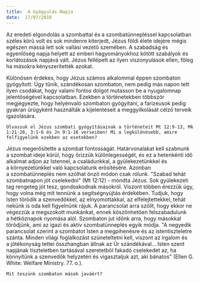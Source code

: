 ```yaml
---
title:  A Gyógyulás Napja
date:  17/07/2019
---
```


Az eredeti elgondolás a szombattal és a szombatünnepléssel kapcsolatban széles körû volt és sok mindenre kiterjedt, Jézus földi élete idejére mégis egészen mássá lett sok vallási vezetõ szemében. A szabadság és egyenlõség napja helyett az emberi hagyományokhoz kötött szabályok és korlátozások napjává vált. Jézus fellépett az ilyen viszonyulások ellen, fõleg ha másokra kényszerítették azokat.

Különösen érdekes, hogy Jézus számos alkalommal éppen szombaton gyógyított. Úgy tûnik, szándékosan szombaton, nem pedig más napon tett ilyen csodákat, hogy valami fontos dolgot mutasson be a nyugalomnap jelentõségével kapcsolatban. Ezekben a történetekben többször megjegyezte, hogy helyénvaló szombaton gyógyítani, a farizeusok pedig gyakran ürügyként használták a kijelentéseit a meggyilkolását célzó terveik igazolására.

`Olvassuk el Jézus szombati gyógyításainak a történeteit Mt 12:9-13, Mk 1:21-26, 3:1-6 és Jn 9:1-16 verseiben! Mi a legkülönösebb, amire felfigyelünk ezekben az esetekben?`

Jézus megerõsítette a szombat fontosságát. Határvonalakat kell szabnunk a szombat ideje körül, hogy õrizzük különlegességét, és ez a hetenkénti idõ alkalmat adjon az Istennel, a családunkkal, a gyülekezetünkkel és a környezetünkkel való kapcsolatunk erõsítésére. Azonban a szombatünneplés nem szólhat önzõ módon csak rólunk. "Szabad tehát szombatnapon jót cselekedni" (Mt 12:12) - mondta Jézus. Sok gyülekezeti tag rengeteg jót tesz, gondoskodnak másokról. Viszont többen érezzük úgy, hogy volna még mit tennünk a segítségnyújtás érdekében. Tudjuk, hogy Isten törõdik a szenvedõkkel, az elnyomottakkal, az elfelejtettekkel, tehát nekünk is oda kell figyelnünk rájuk. A parancsolat arra szólít, hogy ekkor ne végezzük a megszokott munkánkat, ennek köszönhetõen felszabadulunk a hétköznapok nyomása alól. Szombaton jut idõnk arra, hogy másokkal törõdjünk, ami az igazi és aktív szombatünneplés egyik módja. "A negyedik parancsolat szerint a szombatot Isten a megpihenésre és az istentiszteletre szánta. Minden világi foglalkozást szüneteltetni kell, viszont az irgalom és a jótékonyság tettei összhangban állnak az Úr szándékával… Isten szent napjának tiszteletben tartásával szeretetbõl fakadó cselekedet az, ha könnyítünk a szenvedõk helyzetén és vigasztaljuk azt, aki bánatos" (Ellen G. White: Welfare Ministry. 77. o.).

`Mit teszünk szombaton mások javáért?`